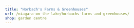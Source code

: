 ```yaml
---
title: "Horbach's Farms & Greenhouses"
url: /niagara-on-the-lake/horbachs-farms-and-greenhouses/
shop: garden centre
---
```

